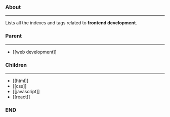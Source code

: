 ### About
---
Lists all the indexes and tags related to **frontend development**.

### Parent
---
- [[web development]]

### Children
---
- [[html]]
- [[css]]
- [[javascript]]
- [[react]]

### END
